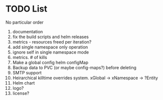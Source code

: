 # TODO List

No particular order

<ol>
<li>documentation</li>
<li>fix the build scripts and helm releases</li>
<li>metrics - resources freed per iteration?</li>
<li>add single namespace only operation</li>
<li>ignore self in single namespace mode</li>
<li>metrics. # of kills</li>
<li>Make a global config helm configMap</li>
<li>Backup data to PVC (or maybe config-maps?) before deleting</li>
<li>SMTP support</li>
<li>Heirarchical killtime overrides system. xGlobal -> xNamespace -> ?Entity</li>
<li>Helm chart</li>
<li>logo?</li>
<li>license?</li>
</ol>
